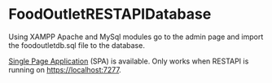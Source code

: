 # FoodOutletRESTAPIDatabase

Using XAMPP Apache and MySql modules go to the admin page and import the foodoutletdb.sql file to the database.

[Single Page Application](https://github.com/Aksellercan/food-outlet-spa) (SPA) is available. Only works when RESTAPI is running on [https://localhost:7277](https://localhost:7277/).
